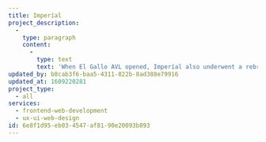 ```yaml
---
title: Imperíal
project_description:
  -
    type: paragraph
    content:
      -
        type: text
        text: 'When El Gallo AVL opened, Imperíal also underwent a rebrand. I was asked to use that new brand to develop a site that coexisted with El Gallo AVL. I designed a similar site structure and UX/UI that complimented El Gallo and then developed that site to run under the El Gallo Craft CMS multisite instance. This site also utilized Craft Commerce Lite, Tailwind CSS, and Alpine JS.'
updated_by: b8cab3f6-baa5-4311-822b-8ad388e79916
updated_at: 1609220281
project_type:
  - all
services:
  - frontend-web-development
  - ux-ui-web-design
id: 6e8f1d95-eb03-4547-af81-90e20093b893
---
```

